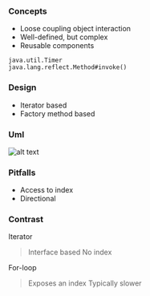 ### Concepts
* Loose coupling object interaction
* Well-defined, but complex
* Reusable components
```
java.util.Timer
java.lang.reflect.Method#invoke()
```

### Design
* Iterator based
* Factory method based

### Uml
![alt text](D:\Repositories\DesignPatterns\src\main\resources\images\4.PNG)

### Pitfalls
* Access to index
* Directional

### Contrast
Iterator
> Interface based
> No index

For-loop
> Exposes an index
> Typically slower 
